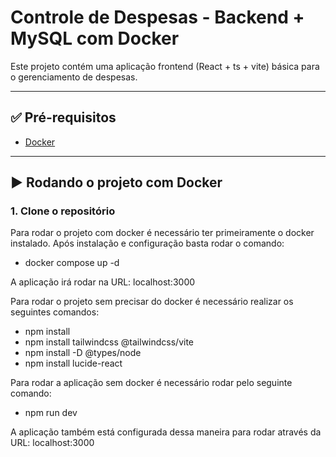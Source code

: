 # Controle de Despesas - Backend + MySQL com Docker

Este projeto contém uma aplicação frontend (React + ts + vite) básica para o gerenciamento de despesas.

---

## ✅ Pré-requisitos

- [Docker](https://www.docker.com/)

---

## ▶️ Rodando o projeto com Docker

### 1. Clone o repositório
Para rodar o projeto com docker é necessário ter primeiramente o docker instalado. Após instalação e configuração basta rodar o comando:
 - docker compose up -d

A aplicação irá rodar na URL: localhost:3000

Para rodar o projeto sem precisar do docker é necessário realizar os seguintes comandos:
 - npm install  
 - npm install tailwindcss @tailwindcss/vite
 - npm install -D @types/node
 - npm install lucide-react

Para rodar a aplicação sem docker é necessário rodar pelo seguinte comando:
 - npm run dev

A aplicação também está configurada dessa maneira para rodar através da URL: localhost:3000


